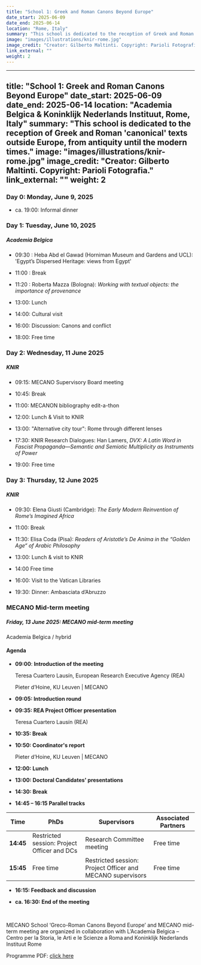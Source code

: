 ```yaml
---
title: "School 1: Greek and Roman Canons Beyond Europe"
date_start: 2025-06-09
date_end: 2025-06-14
location: "Rome, Italy"
summary: "This school is dedicated to the reception of Greek and Roman 'canonical' texts outside Europe, from antiquity until the modern times."
image: "images/illustrations/knir-rome.jpg"
image_credit: "Creator: Gilberto Maltinti. Copyright: Parioli Fotografia."
link_external: ""
weight: 2
---
```

---
title: "School 1: Greek and Roman Canons Beyond Europe"
date_start: 2025-06-09
date_end: 2025-06-14
location: "Academia Belgica & Koninklijk Nederlands Instituut, Rome, Italy"
summary: "This school is dedicated to the reception of Greek and Roman 'canonical' texts outside Europe, from antiquity until the modern times."
image: "images/illustrations/knir-rome.jpg"
image_credit: "Creator: Gilberto Maltinti. Copyright: Parioli Fotografia."
link_external: ""
weight: 2
---

### **Day 0: Monday, June 9, 2025** 

* ca. 19:00: Informal dinner

### **Day 1: Tuesday, June 10, 2025**

##### **Academia Belgica**

* 09:30 : Heba Abd el Gawad (Horniman Museum and Gardens and UCL): 'Egypt’s Dispersed Heritage: views from Egypt'

* 11:00 : Break 

* 11:20 : Roberta Mazza (Bologna): *Working with textual objects: the importance of provenance*
	
* 13:00: Lunch
	
* 14:00: Cultural visit
	
* 16:00: Discussion: Canons and conflict 

* 18:00: Free time 

### **Day 2: Wednesday, 11 June 2025**

##### **KNIR**

* 09:15: MECANO Supervisory Board meeting 

* 10:45: Break 

* 11:00: MECANON bibliography edit-a-thon 

* 12:00: Lunch & Visit to KNIR 

* 13:00: "Alternative city tour": Rome through different lenses 

* 17:30:  KNIR Research Dialogues: Han Lamers, *DVX: A Latin Word in Fascist Propaganda—Semantic and Semiotic Multiplicity as Instruments of Power* 

* 19:00:  Free time 

### **Day 3: Thursday, 12 June 2025**

##### **KNIR** 

* 09:30:  Elena Giusti (Cambridge): *The Early Modern Reinvention of Rome’s Imagined Africa* 

* 11:00: Break 

* 11:30: Elisa Coda (Pisa): *Readers of Aristotle’s De Anima in the “Golden Age“ of Arabic Philosophy*

* 13:00: Lunch & visit to KNIR

* 14:00 Free time

* 16:00: Visit to the Vatican Libraries

* 19:30: Dinner: Ambasciata d’Abruzzo

### **MECANO Mid-term meeting**


##### **Friday, 13 June 2025**: MECANO mid-term meeting
Academia Belgica / hybrid

#### **Agenda**

* **09:00**: **Introduction of the meeting**

	Teresa Cuartero Lausín, European Research Executive Agency (REA)  

	Pieter d’Hoine, KU Leuven | MECANO 

* **09:05: Introduction round**  

* **09:35: REA Project Officer presentation**

	Teresa Cuartero Lausín (REA) 

* **10:35: Break**
	
* **10:50: Coordinator's report** 

	Pieter d’Hoine, KU Leuven | MECANO 

* **12:00: Lunch** 

* **13:00: Doctoral Candidates' presentations** 

* **14:30: Break** 


* **14:45 – 16:15 Parallel tracks**  

| Time | PhDs | Supervisors | Associated Partners |
| ---- | -----	| -----	| -----	|
| **14:45** | Restricted session: Project Officer and DCs  | Research Committee meeting |  Free time  | 
| **15:45** | Free time | Restricted session: Project Officer and MECANO supervisors | Free time |

* **16:15: Feedback and discussion**
	
* **ca. 16:30: End of the meeting** 
	
<br>

MECANO School ‘Greco-Roman Canons Beyond Europe’ and MECANO mid-term meeting are organized in collaboration with L’Academia Belgica – Centro per la Storia, le Arti e le Scienze a Roma and Koninklijk Nederlands Instituut Rome
 

Programme PDF: [click here](/events/MECANO_School_I_Programme.pdf)

